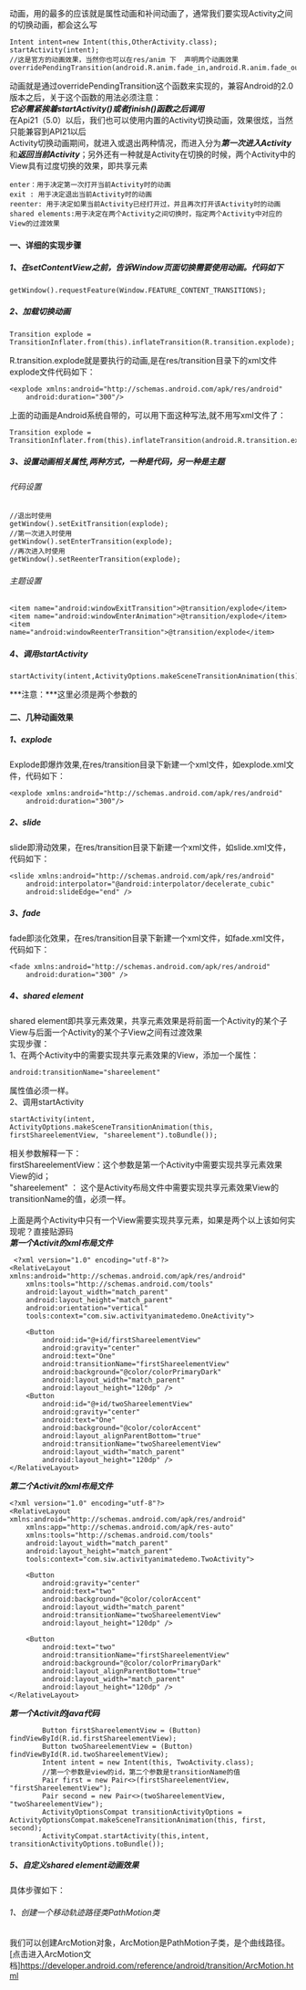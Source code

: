 动画，用的最多的应该就是属性动画和补间动画了，通常我们要实现Activity之间的切换动画，都会这么写<br>
```
Intent intent=new Intent(this,OtherActivity.class);
startActivity(intent);
//这是官方的动画效果，当然你也可以在res/anim 下  声明两个动画效果
overridePendingTransition(android.R.anim.fade_in,android.R.anim.fade_out);
```
动画就是通过overridePendingTransition这个函数来实现的，兼容Android的2.0版本之后，关于这个函数的用法必须注意：<br>
***它必需紧挨着startActivity()或者finish()函数之后调用***
<br>
在Api21（5.0）以后，我们也可以使用内置的Activity切换动画，效果很炫，当然只能兼容到API21以后<br>
Activity切换动画期间，就进入或退出两种情况，而进入分为***第一次进入Activity***和***返回当前Activity***；另外还有一种就是Activity在切换的时候，两个Activity中的View具有过度切换的效果，即共享元素<br>
```
enter：用于决定第一次打开当前Activity时的动画 
exit : 用于决定退出当前Activity时的动画 
reenter: 用于决定如果当前Activity已经打开过，并且再次打开该Activity时的动画 
shared elements:用于决定在两个Activity之间切换时，指定两个Activity中对应的View的过渡效果
```
#### 一、详细的实现步骤
##### 1、在setContentView之前，告诉Window页面切换需要使用动画。代码如下
```
getWindow().requestFeature(Window.FEATURE_CONTENT_TRANSITIONS);
```
##### 2、加载切换动画
```
Transition explode = TransitionInflater.from(this).inflateTransition(R.transition.explode);
```
R.transition.explode就是要执行的动画,是在res/transition目录下的xml文件explode文件代码如下：
```
<explode xmlns:android="http://schemas.android.com/apk/res/android"
    android:duration="300"/>
```
上面的动画是Android系统自带的，可以用下面这种写法,就不用写xml文件了：<br>
```
Transition explode = TransitionInflater.from(this).inflateTransition(android.R.transition.explode);
```
##### 3、设置动画相关属性,两种方式，一种是代码，另一种是主题
###### 代码设置
```
//退出时使用
getWindow().setExitTransition(explode);
//第一次进入时使用
getWindow().setEnterTransition(explode);
//再次进入时使用
getWindow().setReenterTransition(explode);
```
###### 主题设置
```
<item name="android:windowExitTransition">@transition/explode</item>
<item name="android:windowEnterAnimation">@transition/explode</item>
<item name="android:windowReenterTransition">@transition/explode</item>
```
##### 4、调用startActivity
```
startActivity(intent,ActivityOptions.makeSceneTransitionAnimation(this).toBundle());
```
***注意：***这里必须是两个参数的

#### 二、几种动画效果
##### 1、explode
Explode即爆炸效果,在res/transition目录下新建一个xml文件，如explode.xml文件，代码如下：<br>
```
<explode xmlns:android="http://schemas.android.com/apk/res/android"
    android:duration="300"/>
```
##### 2、slide
slide即滑动效果，在res/transition目录下新建一个xml文件，如slide.xml文件，代码如下：<br>
```
<slide xmlns:android="http://schemas.android.com/apk/res/android"
    android:interpolator="@android:interpolator/decelerate_cubic"
    android:slideEdge="end" />
```
##### 3、fade
fade即淡化效果，在res/transition目录下新建一个xml文件，如fade.xml文件，代码如下：<br>
```
<fade xmlns:android="http://schemas.android.com/apk/res/android"
    android:duration="300" />
```
##### 4、shared element
shared element即共享元素效果，共享元素效果是将前面一个Activity的某个子View与后面一个Activity的某个子View之间有过渡效果<br>
实现步骤：<br>
1、在两个Activity中的需要实现共享元素效果的View，添加一个属性：
```
android:transitionName="shareelement"
```
属性值必须一样。<br>
2、调用startActivity
```
startActivity(intent, ActivityOptions.makeSceneTransitionAnimation(this, firstShareelementView, "shareelement").toBundle());
```
相关参数解释一下：<br>
firstShareelementView：这个参数是第一个Activity中需要实现共享元素效果View的id；<br>
"shareelement" ： 这个是Activity布局文件中需要实现共享元素效果View的transitionName的值，必须一样。<br>
<br>
上面是两个Activity中只有一个View需要实现共享元素，如果是两个以上该如何实现呢？直接贴源码<br>
***第一个Activit的xml布局文件***<br>
```
 <?xml version="1.0" encoding="utf-8"?>
<RelativeLayout xmlns:android="http://schemas.android.com/apk/res/android"
    xmlns:tools="http://schemas.android.com/tools"
    android:layout_width="match_parent"
    android:layout_height="match_parent"
    android:orientation="vertical"
    tools:context="com.siw.activityanimatedemo.OneActivity">

    <Button
        android:id="@+id/firstShareelementView"
        android:gravity="center"
        android:text="One"
        android:transitionName="firstShareelementView"
        android:background="@color/colorPrimaryDark"
        android:layout_width="match_parent"
        android:layout_height="120dp" />
    <Button
        android:id="@+id/twoShareelementView"
        android:gravity="center"
        android:text="One"
        android:background="@color/colorAccent"
        android:layout_alignParentBottom="true"
        android:transitionName="twoShareelementView"
        android:layout_width="match_parent"
        android:layout_height="120dp" />
</RelativeLayout>

```
***第二个Activit的xml布局文件***<br>
```
<?xml version="1.0" encoding="utf-8"?>
<RelativeLayout xmlns:android="http://schemas.android.com/apk/res/android"
    xmlns:app="http://schemas.android.com/apk/res-auto"
    xmlns:tools="http://schemas.android.com/tools"
    android:layout_width="match_parent"
    android:layout_height="match_parent"
    tools:context="com.siw.activityanimatedemo.TwoActivity">

    <Button
        android:gravity="center"
        android:text="two"
        android:background="@color/colorAccent"
        android:layout_width="match_parent"
        android:transitionName="twoShareelementView"
        android:layout_height="120dp" />

    <Button
        android:text="two"
        android:transitionName="firstShareelementView"
        android:background="@color/colorPrimaryDark"
        android:layout_alignParentBottom="true"
        android:layout_width="match_parent"
        android:layout_height="120dp" />
</RelativeLayout>

```
***第一个Activit的java代码***<br>
```
        Button firstShareelementView = (Button) findViewById(R.id.firstShareelementView);
        Button twoShareelementView = (Button) findViewById(R.id.twoShareelementView);
        Intent intent = new Intent(this, TwoActivity.class);
        //第一个参数是view的id，第二个参数是transitionName的值
        Pair first = new Pair<>(firstShareelementView, "firstShareelementView");
        Pair second = new Pair<>(twoShareelementView, "twoShareelementView");
        ActivityOptionsCompat transitionActivityOptions = ActivityOptionsCompat.makeSceneTransitionAnimation(this, first, second);
        ActivityCompat.startActivity(this,intent, transitionActivityOptions.toBundle());
```
##### 5、自定义shared element动画效果
具体步骤如下：<br>
###### 1、创建一个移动轨迹路径类PathMotion类
我们可以创建ArcMotion对象，ArcMotion是PathMotion子类，是个曲线路径。<br>
[点击进入ArcMotion文档]<https://developer.android.com/reference/android/transition/ArcMotion.html>




